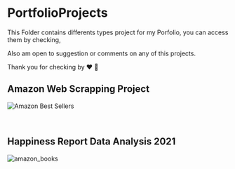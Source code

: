 # PortfolioProjects

This Folder contains differents types project for my Porfolio, you can access them by checking,

Also am open to suggestion or comments on any of this projects.

Thank you for checking by &#9829; 🤝


## Amazon Web Scrapping Project
![Amazon Best Sellers](https://user-images.githubusercontent.com/85496076/205251444-2411c4a7-6848-445d-8e68-ac04e8b0ffd0.jpg)
<br>


<br>

## Happiness Report Data Analysis 2021
<img width="max" alt="amazon_books" src="https://user-images.githubusercontent.com/85496076/208193236-19b71470-15b1-4360-8a34-a104443fe88d.png">

